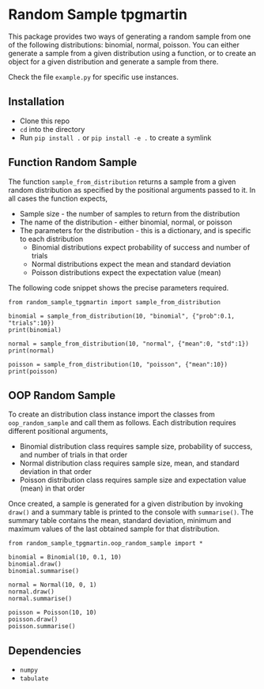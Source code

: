 # Random Sample tpgmartin

This package provides two ways of generating a random sample from one of the following distributions: binomial, normal, poisson. You can either generate a sample from a given distribution using a function, or to create an object for a given distribution and generate a sample from there.

Check the file `example.py` for specific use instances.

## Installation

* Clone this repo
* `cd` into the directory
* Run `pip install .` or `pip install -e .` to create a symlink

## Function Random Sample

The function `sample_from_distribution` returns a sample from a given random distribution as specified by the positional arguments passed to it. In all cases the function expects,

* Sample size - the number of samples to return from the distribution
* The name of the distribution - either binomial, normal, or poisson
* The parameters for the distribution - this is a dictionary, and is specific to each distribution
    * Binomial distributions expect probability of success and number of trials
    * Normal distributions expect the mean and standard deviation
    * Poisson distributions expect the expectation value (mean)

The following code snippet shows the precise parameters required.

```
from random_sample_tpgmartin import sample_from_distribution

binomial = sample_from_distribution(10, "binomial", {"prob":0.1, "trials":10})
print(binomial)

normal = sample_from_distribution(10, "normal", {"mean":0, "std":1})
print(normal)

poisson = sample_from_distribution(10, "poisson", {"mean":10})
print(poisson)
```

## OOP Random Sample

To create an distribution class instance import the classes from `oop_random_sample` and call them as follows. Each distribution requires different positional arguments,

* Binomial distribution class requires sample size, probability of success, and number of trials in that order
* Normal distribution class requires sample size, mean, and standard deviation in that order
* Poisson distribution class requires sample size and expectation value (mean) in that order

Once created, a sample is generated for a given distribution by invoking `draw()` and a summary table is printed to the console with `summarise()`. The summary table contains the mean, standard deviation, minimum and maximum values of the last obtained sample for that distribution.

```
from random_sample_tpgmartin.oop_random_sample import *

binomial = Binomial(10, 0.1, 10)
binomial.draw()
binomial.summarise()

normal = Normal(10, 0, 1)
normal.draw()
normal.summarise()

poisson = Poisson(10, 10)
poisson.draw()
poisson.summarise()
```

## Dependencies

* `numpy`
* `tabulate`
